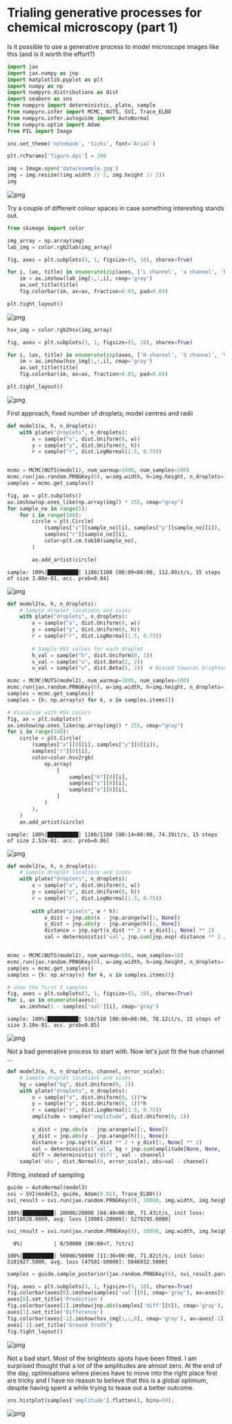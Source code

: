 # Trialing generative processes for chemical microscopy (part 1)

Is it possible to use a generative process to model microscope images like this (and is it worth the effort?)


```python
import jax
import jax.numpy as jnp
import matplotlib.pyplot as plt
import numpy as np
import numpyro.distributions as dist
import seaborn as sns
from numpyro import deterministic, plate, sample
from numpyro.infer import MCMC, NUTS, SVI, Trace_ELBO
from numpyro.infer.autoguide import AutoNormal
from numpyro.optim import Adam
from PIL import Image

sns.set_theme('notebook', 'ticks', font='Arial')

plt.rcParams['figure.dpi'] = 200
```


```python
img = Image.open('data/example.jpg')
img = img.resize((img.width // 2, img.height // 2))
img
```




    
![png](2024-12-28-droplet-generative-process_files/2024-12-28-droplet-generative-process_2_0.png)
    



Try a couple of different colour spaces in case something interesting stands out.


```python
from skimage import color

img_array = np.array(img)
lab_img = color.rgb2lab(img_array)

fig, axes = plt.subplots(3, 1, figsize=(5, 10), sharex=True)

for i, (ax, title) in enumerate(zip(axes, ['L channel', 'a channel', 'b channel'])):
    im = ax.imshow(lab_img[:,:,i], cmap='gray')
    ax.set_title(title)
    fig.colorbar(im, ax=ax, fraction=0.03, pad=0.04)

plt.tight_layout()
```


    
![png](2024-12-28-droplet-generative-process_files/2024-12-28-droplet-generative-process_4_0.png)
    



```python
hsv_img = color.rgb2hsv(img_array)

fig, axes = plt.subplots(3, 1, figsize=(5, 10), sharex=True)

for i, (ax, title) in enumerate(zip(axes, ['H channel', 'S channel', 'V channel'])):
    im = ax.imshow(hsv_img[:,:,i], cmap='gray')
    ax.set_title(title)
    fig.colorbar(im, ax=ax, fraction=0.03, pad=0.04)

plt.tight_layout()
```


    
![png](2024-12-28-droplet-generative-process_files/2024-12-28-droplet-generative-process_5_0.png)
    


First approach, fixed number of droplets; model centres and radii


```python
def model1(w, h, n_droplets):
    with plate("droplets", n_droplets):
        x = sample("x", dist.Uniform(0, w))
        y = sample("y", dist.Uniform(0, h))
        r = sample("r", dist.LogNormal(1.5, 0.75))


mcmc = MCMC(NUTS(model1), num_warmup=1000, num_samples=100)
mcmc.run(jax.random.PRNGKey(0), w=img.width, h=img.height, n_droplets=100)
samples = mcmc.get_samples()

fig, ax = plt.subplots()
ax.imshow(np.ones_like(np.array(img)) * 255, cmap="gray")
for sample_no in range(5):
    for i in range(100):
        circle = plt.Circle(
            (samples["x"][sample_no][i], samples["y"][sample_no][i]),
            samples["r"][sample_no][i],
            color=plt.cm.tab10(sample_no),
        )

        ax.add_artist(circle)
```

    sample: 100%|██████████| 1100/1100 [00:09<00:00, 112.09it/s, 15 steps of size 3.08e-01. acc. prob=0.84]



    
![png](2024-12-28-droplet-generative-process_files/2024-12-28-droplet-generative-process_7_1.png)
    



```python
def model2(w, h, n_droplets):
    # Sample droplet locations and sizes
    with plate("droplets", n_droplets):
        x = sample("x", dist.Uniform(0, w))
        y = sample("y", dist.Uniform(0, h))
        r = sample("r", dist.LogNormal(1.5, 0.75))
        
        # Sample HSV values for each droplet
        h_val = sample("h", dist.Uniform(0, 1))
        s_val = sample("s", dist.Beta(2, 2))
        v_val = sample("v", dist.Beta(5, 2))  # Biased towards brighter values

mcmc = MCMC(NUTS(model2), num_warmup=1000, num_samples=100)
mcmc.run(jax.random.PRNGKey(0), w=img.width, h=img.height, n_droplets=100)
samples = mcmc.get_samples()
samples = {k: np.array(v) for k, v in samples.items()}

# Visualize with HSV colors
fig, ax = plt.subplots()
ax.imshow(np.ones_like(np.array(img)) * 255, cmap="gray")
for i in range(100):
    circle = plt.Circle(
        (samples["x"][0][i], samples["y"][0][i]),
        samples["r"][0][i],
        color=color.hsv2rgb(
            np.array(
                [
                    samples["h"][0][i],
                    samples["s"][0][i],
                    samples["v"][0][i],
                ]
            )
        ),
    )
    ax.add_artist(circle)
```

    sample: 100%|██████████| 1100/1100 [00:14<00:00, 74.39it/s, 15 steps of size 2.52e-01. acc. prob=0.86] 



    
![png](2024-12-28-droplet-generative-process_files/2024-12-28-droplet-generative-process_8_1.png)
    



```python
def model2(w, h, n_droplets):
    # Sample droplet locations and sizes
    with plate("droplets", n_droplets):
        x = sample("x", dist.Uniform(0, w))
        y = sample("y", dist.Uniform(0, h))
        r = sample("r", dist.LogNormal(1.5, 0.75))
        
        with plate("pixels", w * h):
            x_dist = jnp.abs(x - jnp.arange(w)[:, None])
            y_dist = jnp.abs(y - jnp.arange(h)[:, None])
            distance = jnp.sqrt(x_dist ** 2 + y_dist[:, None] ** 2)
            val = deterministic('val', jnp.sum(jnp.exp(-distance ** 2 / (2 * r ** 2)), axis=-1))


mcmc = MCMC(NUTS(model2), num_warmup=500, num_samples=10)
mcmc.run(jax.random.PRNGKey(0), w=img.width, h=img.height, n_droplets=100)
samples = mcmc.get_samples()
samples = {k: np.array(v) for k, v in samples.items()}

# show the first 3 samples
fig, axes = plt.subplots(3, 1, figsize=(5, 10), sharex=True)
for i, ax in enumerate(axes):
    ax.imshow(1 - samples['val'][i], cmap='gray')
```

    sample: 100%|██████████| 510/510 [00:06<00:00, 78.12it/s, 15 steps of size 3.10e-01. acc. prob=0.85] 



    
![png](2024-12-28-droplet-generative-process_files/2024-12-28-droplet-generative-process_9_1.png)
    


Not a bad generative process to start with. Now let's just fit the hue channel ...


```python
def model3(w, h, n_droplets, channel, error_scale):
    # Sample droplet locations and sizes
    bg = sample("bg", dist.Uniform(0, 1))
    with plate("droplets", n_droplets):
        x = sample("x", dist.Uniform(0, 1))*w
        y = sample("y", dist.Uniform(0, 1))*h
        r = sample("r", dist.LogNormal(1.5, 0.75))
        amplitude = sample("amplitude", dist.Uniform(0, 1))
        
        x_dist = jnp.abs(x - jnp.arange(w)[:, None])
        y_dist = jnp.abs(y - jnp.arange(h)[:, None])
        distance = jnp.sqrt(x_dist ** 2 + y_dist[:, None] ** 2)
        val = deterministic('val', bg + jnp.sum(amplitude[None, None, :] * jnp.exp(-distance ** 2 / (2 * r ** 2)), axis=-1))
        diff = deterministic('diff', val - channel)
    sample('obs', dist.Normal(0, error_scale), obs=val - channel)

```

Fitting, instead of sampling


```python
guide = AutoNormal(model3)
svi = SVI(model3, guide, Adam(0.01), Trace_ELBO())
svi_result = svi.run(jax.random.PRNGKey(0), 20000, img.width, img.height, 500, hsv_img[:,:,0], 0.05)
```

    100%|██████████| 20000/20000 [04:40<00:00, 71.43it/s, init loss: 19718028.0000, avg. loss [19001-20000]: 5279295.0000]



```python
svi_result = svi.run(jax.random.PRNGKey(0), 50000, img.width, img.height, 500, hsv_img[:,:,0], 0.05, init_state=svi_result.state)
```

      0%|          | 0/50000 [00:00<?, ?it/s]

    100%|██████████| 50000/50000 [11:36<00:00, 71.82it/s, init loss: 5101927.5000, avg. loss [47501-50000]: 5046932.5000]



```python
samples = guide.sample_posterior(jax.random.PRNGKey(0), svi_result.params, sample_shape=(5,))
```


```python
fig, axes = plt.subplots(3, 1, figsize=(5, 10), sharex=True)
fig.colorbar(axes[0].imshow(samples['val'][0], cmap='gray'), ax=axes[0], fraction=0.03, pad=0.04)
axes[0].set_title('Prediction')
fig.colorbar(axes[1].imshow(jnp.abs(samples['diff'][0]), cmap='gray'), ax=axes[1], fraction=0.03, pad=0.04)
axes[1].set_title('Difference')
fig.colorbar(axes[-1].imshow(hsv_img[:,:,0], cmap='gray'), ax=axes[-1], fraction=0.03, pad=0.04)
axes[-1].set_title('Ground truth')
fig.tight_layout()
```


    
![png](2024-12-28-droplet-generative-process_files/2024-12-28-droplet-generative-process_16_0.png)
    


Not a bad start. Most of the brightests spots have been fitted. I am surprised thought that a lot of the amplitudes are almost zero. At the end of the day, optimisations where pieces have to move into the right place first are tricky and I have no reason to believe that this is a global optimum, despite having spent a while trying to tease out a better outcome.


```python
sns.histplot(samples['amplitude'].flatten(), bins=50);
```


    
![png](2024-12-28-droplet-generative-process_files/2024-12-28-droplet-generative-process_18_0.png)
    

